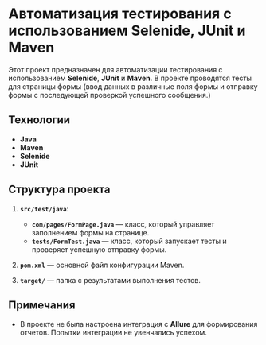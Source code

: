 # Автоматизация тестирования с использованием Selenide, JUnit и Maven

Этот проект предназначен для автоматизации тестирования с использованием **Selenide**, **JUnit** и **Maven**. 
В проекте проводятся тесты для страницы формы (ввод данных в различные поля формы и отправку формы с последующей проверкой успешного сообщения.)

## Технологии

- **Java**
- **Maven**
- **Selenide**
- **JUnit**

## Структура проекта

1. **`src/test/java`**:
   - **`com/pages/FormPage.java`** — класс, который управляет заполнением формы на странице.
   - **`tests/FormTest.java`** — класс, который запускает тесты и проверяет успешную отправку формы.

2. **`pom.xml`** — основной файл конфигурации Maven.

3. **`target/`** — папка с результатами выполнения тестов.

## Примечания

- В проекте не была настроена интеграция с **Allure** для формирования отчетов. Попытки интеграции не увенчались успехом.
